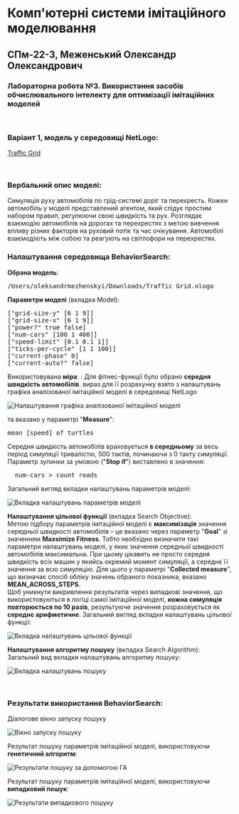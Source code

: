 # Комп'ютерні системи імітаційного моделювання
## СПм-22-3, Меженський Олександр Олександрович
### Лабораторна робота №**3**. Використання засобів обчислювального інтелекту для оптимізації імітаційних моделей

<br>

### Варіант 1, модель у середовищі NetLogo:
[Traffic Grid](https://www.netlogoweb.org/launch#http://www.netlogoweb.org/assets/modelslib/Sample%20Models/Social%20Science/Traffic%20Grid.nlogo)

<br>

### Вербальний опис моделі:
Симуляція руху автомобілів по грід-системі доріг та перехресть. Кожен автомобіль у моделі представлений агентом, який слідує простим набором правил, регулюючи свою швидкість та рух. Розглядає взаємодію автомобілів на дорогах та перехрестях з метою вивчення впливу різних факторів на руховий потік та час очікування. Автомобілі взаємодіють між собою та реагують на світлофори на перехрестях.

### Налаштування середовища BehaviorSearch:

**Обрана модель**:
<pre>
/Users/oleksandrmezhenskyi/Downloads/Traffic Grid.nlogo
</pre>
**Параметри моделі** (вкладка Model):
<pre>
["grid-size-y" [6 1 9]]
["grid-size-x" [6 1 9]]
["power?" true false]
["num-cars" [100 1 400]]
["speed-limit" [0.1 0.1 1]]
["ticks-per-cycle" [1 1 100]]
["current-phase" 0]
["current-auto?" false]
</pre>
Використовувана **міра**:  :
Для фітнес-функції було обрано **середня швидкість автомобілів**. вираз для її розрахунку взято з налаштувань графіка аналізованої імітаційної моделі в середовищі NetLogo

![Налаштування графіка аналізованої імітаційної моделі](average_speed.png)

та вказано у параметрі "**Measure**":
<pre>
mean [speed] of turtles
</pre>
Середня швидкість автомобілів враховується **в середньому** за весь період симуляції тривалістю, 500 тактів, починаючи з 0 такту симуляції.  
Параметр зупинки за умовою ("**Stop if**") виставлено в значення:
<pre>
  num-cars > count roads
</pre>
Загальний вигляд вкладки налаштувань параметрів моделі:

![Вкладка налаштувань параметрів моделі](parameters.png)

**Налаштування цільової функції** (вкладка Search Objective):  
Метою підбору параметрів імітаційної моделі є **максимізація** значення середньої швидкості автомобілів – це вказано через параметр "**Goal**" зі значенням **Maxsimize Fitness**. Тобто необхідно визначити такі параметри налаштувань моделі, у яких значення середньої швидкості автомобілів максимальна. При цьому цікавить не просто середня швидкість всіх машин у якийсь окремий момент симуляції, а середнє її значення за всю симуляцію. Для цього у параметрі "**Collected measure**", що визначає спосіб обліку значень обраного показника, вказано **MEAN_ACROSS_STEPS**.  
Щоб уникнути викривлення результатів через випадкові значення, що використовуються в логіці самої імітаційної моделі, **кожна симуляція повторюється по 10 разів**, результуюче значення розраховується як **середнє арифметичне**.
Загальний вигляд вкладки налаштувань цільової функції:

![Вкладка налаштувань цільової функції](objective.png)

**Налаштування алгоритму пошуку** (вкладка Search Algorithm):  
Загальний вид вкладки налаштувань алгоритму пошуку:

![Вкладка налаштувань пошуку](search.png)

<br>

### Результати використання BehaviorSearch:
Діалогове вікно запуску пошуку

![Вікно запуску пошуку](dialog.png)

Результат пошуку параметрів імітаційної моделі, використовуючи **генетичний алгоритм**:

![Результати пошуку за допомогою ГА](ga.png)

Результат пошуку параметрів імітаційної моделі, використовуючи **випадковий пошук**:

![Результати випадкового пошуку](rs.png) 
